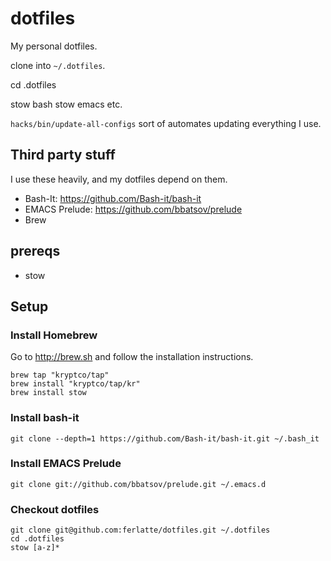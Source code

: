 # dotfiles
My personal dotfiles.

clone into `~/.dotfiles`.

cd .dotfiles

stow bash
stow emacs
etc.

`hacks/bin/update-all-configs` sort of automates updating everything I use.

## Third party stuff

I use these heavily, and my dotfiles depend on them.

* Bash-It: https://github.com/Bash-it/bash-it
* EMACS Prelude: https://github.com/bbatsov/prelude
* Brew

## prereqs

- stow

## Setup

### Install Homebrew

Go to http://brew.sh and follow the installation instructions.

``` shell
brew tap "kryptco/tap"
brew install "kryptco/tap/kr"
brew install stow
```

### Install bash-it

``` shell
git clone --depth=1 https://github.com/Bash-it/bash-it.git ~/.bash_it
```

### Install EMACS Prelude

`git clone git://github.com/bbatsov/prelude.git ~/.emacs.d`

### Checkout dotfiles

``` shell
git clone git@github.com:ferlatte/dotfiles.git ~/.dotfiles
cd .dotfiles
stow [a-z]*
```
